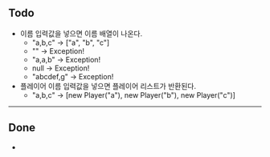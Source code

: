 ## Todo
* 이름 입력값을 넣으면 이름 배열이 나온다.
    * "a,b,c" -> ["a", "b", "c"]
    * "" -> Exception!
    * "a,a,b" -> Exception!
    * null -> Exception!
    * "abcdef,g" -> Exception!
* 플레이어 이름 입력값을 넣으면 플레이어 리스트가 반환된다.
    * "a,b,c" -> [new Player("a"), new Player("b"), new Player("c")]

---
## Done
*